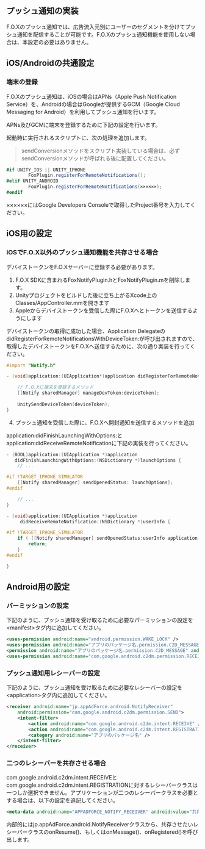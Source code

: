 ## プッシュ通知の実装

F.O.Xのプッシュ通知では、広告流入元別にユーザーのセグメントを分けてプッシュ通知を配信することが可能です。F.O.Xのプッシュ通知機能を使用しない場合は、本設定の必要はありません。


## iOS/Androidの共通設定

### 端末の登録

F.O.Xのプッシュ通知は、iOSの場合はAPNs（Apple Push Notification Service）を、Androidの場合はGoogleが提供するGCM（Google Cloud Messaging for Android）を利用してプッシュ通知を行います。

APNs及びGCMに端末を登録するために下記の設定を行います。

起動時に実行されるスクリプトに、次の処理を追加します。

> sendConversionメソッドをスクリプト実装している場合は、必ずsendConversionメソッドが呼ばれる後に配置してください。

```C#
#if UNITY_IOS || UNITY_IPHONE		FoxPlugin.registerForRemoteNotifications();#elif UNITY_ANDROID		FoxPlugin.registerForRemoteNotifications(××××××);#endif
```
××××××にはGoogle Developers Consoleで取得したProject番号を入力してください。

## iOS用の設定

### iOSでF.O.X以外のプッシュ通知機能を共存させる場合

デバイストークンをF.O.Xサーバーに登録する必要があります。

1. F.O.X SDKに含まれるFoxNotifyPlugin.hとFoxNotifyPlugin.mを削除します。
2. Unityプロジェクトをビルドした後に立ち上がるXcode上のClasses/AppController.mmを開きます
3. Appleからデバイストークンを受信した際にF.O.Xへとトークンを送信するようにします

デバイストークンの取得に成功した場合、Application DelegateのdidRegisterForRemoteNotificationsWithDeviceToken:が呼び出されますので、 取得したデバイストークンをF.O.Xへ送信するために、次の通り実装を行ってください。

```objectivec
#import "Notify.h" 

- (void)application:(UIApplication*)application didRegisterForRemoteNotificationsWithDeviceToken:(NSData*)deviceToken{
    // F.O.Xに端末を登録するメソッド    [[Notify sharedManager] manageDevToken:deviceToken];
        UnitySendDeviceToken(deviceToken);}
```

4. プッシュ通知を受信した際に、F.O.Xへ開封通知を送信するメソッドを追加

application:didFinishLaunchingWithOptions:とapplication:didReceiveRemoteNotificationに下記の実装を行ってください。

```objectivec
- (BOOL)application:(UIApplication *)application
   didFinishLaunchingWithOptions:(NSDictionary *)launchOptions {
	// ...

#if !TARGET_IPHONE_SIMULATOR
	[[Notify sharedManager] sendOpenedStatus: launchOptions];
#endif

	// ...
}
```

```objectivec
- (void)application:(UIApplication *)application
	 didReceiveRemoteNotification:(NSDictionary *)userInfo {

#if !TARGET_IPHONE_SIMULATOR
	if ( [[Notify sharedManager] sendOpenedStatus:userInfo application:application] ) {
		return;
	}
#endif

}
```

## Android用の設定

### パーミッションの設定

下記のように、プッシュ通知を受け取るために必要なパーミッションの設定を\<manifest\>タグ内に追加してください。

```xml
<uses-permission android:name="android.permission.WAKE_LOCK" />
<uses-permission android:name="アプリのパッケージ名.permission.C2D_MESSAGE" />
<permission android:name="アプリのパッケージ名.permission.C2D_MESSAGE" android:protectionLevel="signature" />
<uses-permission android:name="com.google.android.c2dm.permission.RECEIVE" />
```

### プッシュ通知用レシーバーの設定

下記のように、プッシュ通知を受け取るために必要なレシーバーの設定を\<application\>タグ内に追加してください。

```xml
<receiver android:name="jp.appAdForce.android.NotifyReceiver"
	android:permission="com.google.android.c2dm.permission.SEND">
	<intent-filter>
		<action android:name="com.google.android.c2dm.intent.RECEIVE" />
		<action android:name="com.google.android.c2dm.intent.REGISTRATION" />
		<category android:name="アプリのパッケージ名" />
	</intent-filter>
</receiver>
```

### 二つのレシーバーを共存させる場合

com.google.android.c2dm.intent.RECEIVEとcom.google.android.c2dm.intent.REGISTRATIONに対するレシーバークラスは一つしか選択できません。アプリケーションが二つのレシーバークラスを必要とする場合は、以下の設定を追記してください。

```xml
<meta-data android:name="APPADFORCE_NOTIFY_RECEIVER" android:value="共存させたいF.O.X以外のレシーバークラス" />
```

内部的にはjp.appAdForce.android.NotifyReceiverクラスから、共存させたいレシーバークラスのonResume()、もしくはonMessage()、onRegistered()を呼び出します。